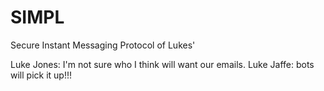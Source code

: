 SIMPL
=====
Secure Instant Messaging Protocol of Lukes'

Luke Jones: I'm not sure who I think will want our emails.
Luke Jaffe: bots will pick it up!!!
